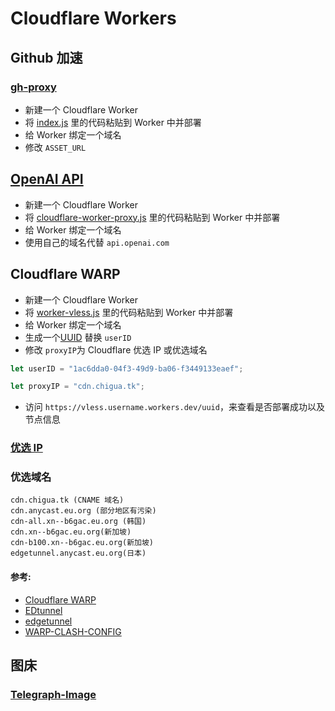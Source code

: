 # Cloudflare Workers

## Github 加速

### [gh-proxy](https://github.com/hunshcn/gh-proxy)

- 新建一个 Cloudflare Worker
- 将 [index.js](https://raw.githubusercontent.com/hunshcn/gh-proxy/master/index.js) 里的代码粘贴到 Worker 中并部署
- 给 Worker 绑定一个域名
- 修改 `ASSET_URL`

## [OpenAI API](https://github.com/noobnooc/noobnooc/discussions/9)

- 新建一个 Cloudflare Worker
- 将 [cloudflare-worker-proxy.js](https://gist.github.com/noobnooc/d0407b5fb81cff9d36f981170b99d4e6) 里的代码粘贴到 Worker 中并部署
- 给 Worker 绑定一个域名
- 使用自己的域名代替 `api.openai.com`

## Cloudflare WARP

- 新建一个 Cloudflare Worker
- 将 [worker-vless.js](https://github.com/zizifn/edgetunnel/blob/main/src/worker-vless.js) 里的代码粘贴到 Worker 中并部署
- 给 Worker 绑定一个域名
- 生成一个[UUID](https://www.uuidgenerator.net/version4) 替换 `userID`
- 修改 `proxyIP`为 Cloudflare 优选 IP 或优选域名

```js
let userID = "1ac6dda0-04f3-49d9-ba06-f3449133eaef";

let proxyIP = "cdn.chigua.tk";
```

- 访问 `https://vless.username.workers.dev/uuid`，来查看是否部署成功以及节点信息

### [优选 IP](https://stock.hostmonit.com/CloudFlareYes)

### 优选域名

```
cdn.chigua.tk (CNAME 域名)
cdn.anycast.eu.org (部分地区有污染)
cdn-all.xn--b6gac.eu.org (韩国)
cdn.xn--b6gac.eu.org(新加坡)
cdn-b100.xn--b6gac.eu.org(新加坡)
edgetunnel.anycast.eu.org(日本)
```

#### 参考:

- [Cloudflare WARP](https://pfchina.org/?p=11178)
- [EDtunnel](https://github.com/3Kmfi6HP/EDtunnel)
- [edgetunnel](https://github.com/zizifn/edgetunnel)
- [WARP-CLASH-CONFIG](https://neko-warp.nloli.xyz/)

## 图床

### [Telegraph-Image](https://github.com/cf-pages/Telegraph-Image)
